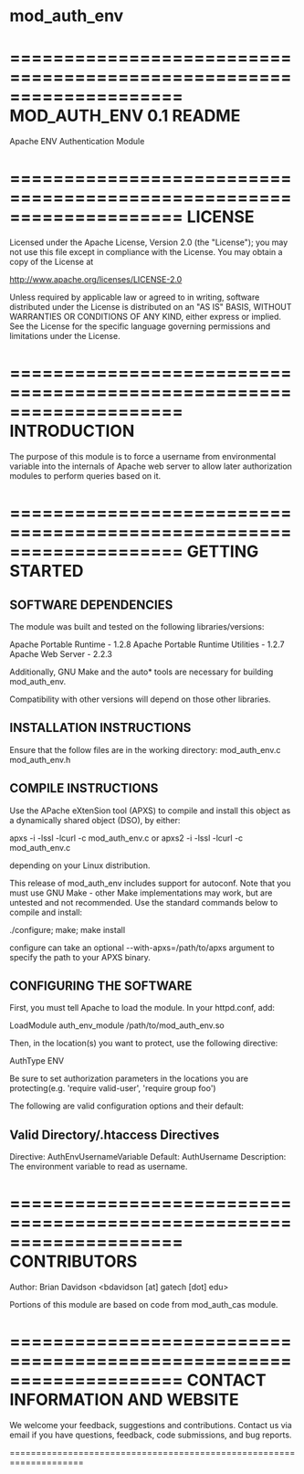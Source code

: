 mod_auth_env
============
====================================================================
MOD_AUTH_ENV 0.1 README
====================================================================
Apache ENV Authentication Module

====================================================================
LICENSE
====================================================================
Licensed under the Apache License, Version 2.0 (the "License");
you may not use this file except in compliance with the License.
You may obtain a copy of the License at

   http://www.apache.org/licenses/LICENSE-2.0

   Unless required by applicable law or agreed to in writing, software
   distributed under the License is distributed on an "AS IS" BASIS,
   WITHOUT WARRANTIES OR CONDITIONS OF ANY KIND, either express or implied.
   See the License for the specific language governing permissions and
   limitations under the License.

====================================================================
INTRODUCTION 
====================================================================
The purpose of this module is to force a username from environmental
variable into the internals of Apache web server to allow later 
authorization modules to perform queries based on it. 

====================================================================
GETTING STARTED
====================================================================

SOFTWARE DEPENDENCIES
--------------------------------------------------------------------
The module was built and tested on the following libraries/versions:

Apache Portable Runtime - 1.2.8
Apache Portable Runtime Utilities - 1.2.7
Apache Web Server - 2.2.3

Additionally, GNU Make and the auto* tools are necessary for building
mod_auth_env.

Compatibility with other versions will depend on those other libraries.

INSTALLATION INSTRUCTIONS
--------------------------------------------------------------------
Ensure that the follow files are in the working directory:
mod_auth_env.c
mod_auth_env.h

COMPILE INSTRUCTIONS
--------------------------------------------------------------------
Use the APache eXtenSion tool (APXS) to compile and install this 
object as a dynamically shared object (DSO), by either:

apxs -i -lssl -lcurl -c mod_auth_env.c
or
apxs2 -i -lssl -lcurl -c mod_auth_env.c

depending on your Linux distribution.

This release of mod_auth_env includes support for autoconf.  Note that
you must use GNU Make - other Make implementations may work, but are
untested and not recommended.  Use the standard commands below to
compile and install:

./configure; make; make install

configure can take an optional --with-apxs=/path/to/apxs argument to
specify the path to your APXS binary.

CONFIGURING THE SOFTWARE
--------------------------------------------------------------------
First, you must tell Apache to load the module.  In your httpd.conf,
add:

LoadModule auth_env_module /path/to/mod_auth_env.so

Then, in the location(s) you want to protect, use the following
directive:

AuthType ENV

Be sure to set authorization parameters in the locations you
are protecting(e.g. 'require valid-user', 'require group foo')

The following are valid configuration options and their default:

Valid Directory/.htaccess Directives
------------------------------------
Directive: 	AuthEnvUsernameVariable
Default:	AuthUsername
Description:	The environment variable to read as username. 

====================================================================
CONTRIBUTORS 
====================================================================  
Author:
Brian Davidson 	<bdavidson [at] gatech [dot] edu>

Portions of this module are based on code from mod_auth_cas module.

====================================================================
CONTACT INFORMATION AND WEBSITE
====================================================================
We welcome your feedback, suggestions and contributions. Contact us
via email if you have questions, feedback, code submissions, 
and bug reports.

====================================================================